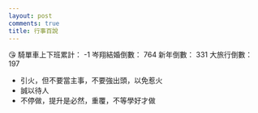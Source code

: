 ```yaml
---
layout: post
comments: true
title: 行事百說
---
```


:kissing_heart:
騎單車上下班累計： -1
岑翔結婚倒數： 764
新年倒數： 331
大旅行倒數： 197

- 引火，但不要當主事，不要強出頭，以免惹火
- 誠以待人
- 不停做，提升是必然，重覆，不等學好才做
